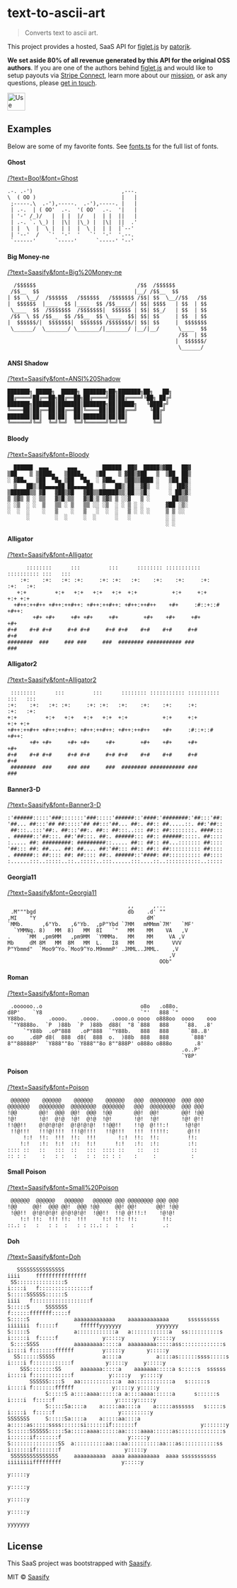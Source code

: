 # text-to-ascii-art

> Converts text to ascii art.

This project provides a hosted, SaaS API for [figlet.js](https://github.com/patorjk/figlet.js) by [patorjk](https://github.com/patorjk).

**We set aside 80% of all revenue generated by this API for the original OSS authors**. If you are one of the authors behind [figlet.js](https://github.com/patorjk/figlet.js) and would like to setup payouts via [Stripe Connect](https://stripe.com/connect), learn more about our [mission](https://saasify.sh/#/mission), or ask any questions, please [get in touch](mailto:dev@saasify.sh).

<a href="https://text-to-ascii-art.saasify.sh">
  <img
    src="https://badges.saasify.sh"
    height="40"
    alt="Use Hosted API"
  />
</a>

## Examples

Below are some of my favorite fonts. See [fonts.ts](./fonts.ts) for the full list of fonts.

#### Ghost

[/?text=Boo!&font=Ghost](https://api.saasify.sh/1/call/dev/text-to-ascii-art/?text=Boo!&font=Ghost)

```
.-. .-')                            ,---.
\  ( OO )                           |   |
 ;-----.\  .-'),-----.  .-'),-----. |   |
 | .-.  | ( OO'  .-.  '( OO'  .-.  '|   |
 | '-' /_)/   |  | |  |/   |  | |  ||   |
 | .-. `. \_) |  |\|  |\_) |  |\|  ||  .'
 | |  \  |  \ |  | |  |  \ |  | |  |`--'
 | '--'  /   `'  '-'  '   `'  '-'  '.--.
 `------'      `-----'      `-----' '--'
```

#### Big Money-ne

[/?text=Saasify&font=Big%20Money-ne](https://api.saasify.sh/1/call/dev/text-to-ascii-art/?text=Saasify&font=Big%20Money-ne)

```
  /$$$$$$                                /$$  /$$$$$$
 /$$__  $$                              |__/ /$$__  $$
| $$  \__/  /$$$$$$   /$$$$$$   /$$$$$$$ /$$| $$  \__//$$   /$$
|  $$$$$$  |____  $$ |____  $$ /$$_____/| $$| $$$$   | $$  | $$
 \____  $$  /$$$$$$$  /$$$$$$$|  $$$$$$ | $$| $$_/   | $$  | $$
 /$$  \ $$ /$$__  $$ /$$__  $$ \____  $$| $$| $$     | $$  | $$
|  $$$$$$/|  $$$$$$$|  $$$$$$$ /$$$$$$$/| $$| $$     |  $$$$$$$
 \______/  \_______/ \_______/|_______/ |__/|__/      \____  $$
                                                      /$$  | $$
                                                     |  $$$$$$/
                                                      \______/
```

#### ANSI Shadow

[/?text=Saasify&font=ANSI%20Shadow](https://api.saasify.sh/1/call/dev/text-to-ascii-art/?text=Saasify&font=ANSI%20Shadow)

```
███████╗ █████╗  █████╗ ███████╗██╗███████╗██╗   ██╗
██╔════╝██╔══██╗██╔══██╗██╔════╝██║██╔════╝╚██╗ ██╔╝
███████╗███████║███████║███████╗██║█████╗   ╚████╔╝
╚════██║██╔══██║██╔══██║╚════██║██║██╔══╝    ╚██╔╝
███████║██║  ██║██║  ██║███████║██║██║        ██║
╚══════╝╚═╝  ╚═╝╚═╝  ╚═╝╚══════╝╚═╝╚═╝        ╚═╝
```

#### Bloody

[/?text=Saasify&font=Bloody](https://api.saasify.sh/1/call/dev/text-to-ascii-art/?text=Saasify&font=Bloody)

```
  ██████  ▄▄▄      ▄▄▄        ██████  ██▓  █████▒▓██   ██▓
▒██    ▒ ▒████▄   ▒████▄    ▒██    ▒ ▓██▒▓██   ▒  ▒██  ██▒
░ ▓██▄   ▒██  ▀█▄ ▒██  ▀█▄  ░ ▓██▄   ▒██▒▒████ ░   ▒██ ██░
  ▒   ██▒░██▄▄▄▄██░██▄▄▄▄██   ▒   ██▒░██░░▓█▒  ░   ░ ▐██▓░
▒██████▒▒ ▓█   ▓██▒▓█   ▓██▒▒██████▒▒░██░░▒█░      ░ ██▒▓░
▒ ▒▓▒ ▒ ░ ▒▒   ▓▒█░▒▒   ▓▒█░▒ ▒▓▒ ▒ ░░▓   ▒ ░       ██▒▒▒
░ ░▒  ░ ░  ▒   ▒▒ ░ ▒   ▒▒ ░░ ░▒  ░ ░ ▒ ░ ░       ▓██ ░▒░
░  ░  ░    ░   ▒    ░   ▒   ░  ░  ░   ▒ ░ ░ ░     ▒ ▒ ░░
      ░        ░  ░     ░  ░      ░   ░           ░ ░
                                                  ░ ░
```

#### Alligator

[/?text=Saasify&font=Alligator](https://api.saasify.sh/1/call/dev/text-to-ascii-art/?text=Saasify&font=Alligator)

```
      ::::::::      :::         :::      :::::::: ::::::::::: :::::::::: :::   :::
    :+:    :+:   :+: :+:     :+: :+:   :+:    :+:    :+:     :+:        :+:   :+:
   +:+         +:+   +:+   +:+   +:+  +:+           +:+     +:+         +:+ +:+
  +#++:++#++ +#++:++#++: +#++:++#++: +#++:++#++    +#+     :#::+::#     +#++:
        +#+ +#+     +#+ +#+     +#+        +#+    +#+     +#+           +#+
#+#    #+# #+#     #+# #+#     #+# #+#    #+#    #+#     #+#           #+#
########  ###     ### ###     ###  ######## ########### ###           ###
```

#### Alligator2

[/?text=Saasify&font=Alligator2](https://api.saasify.sh/1/call/dev/text-to-ascii-art/?text=Saasify&font=Alligator2)

```
 ::::::::      :::         :::      :::::::: ::::::::::: :::::::::: :::   :::
:+:    :+:   :+: :+:     :+: :+:   :+:    :+:    :+:     :+:        :+:   :+:
+:+         +:+   +:+   +:+   +:+  +:+           +:+     +:+         +:+ +:+
+#++:++#++ +#++:++#++: +#++:++#++: +#++:++#++    +#+     :#::+::#     +#++:
       +#+ +#+     +#+ +#+     +#+        +#+    +#+     +#+           +#+
#+#    #+# #+#     #+# #+#     #+# #+#    #+#    #+#     #+#           #+#
 ########  ###     ### ###     ###  ######## ########### ###           ###
```

#### Banner3-D

[/?text=Saasify&font=Banner3-D](https://api.saasify.sh/1/call/dev/text-to-ascii-art/?text=Saasify&font=Banner3-D)

```
:'######:::::'###:::::::'###:::::'######::'####:'########:'##:::'##:
'##... ##:::'## ##:::::'## ##:::'##... ##:. ##:: ##.....::. ##:'##::
 ##:::..:::'##:. ##:::'##:. ##:: ##:::..::: ##:: ##::::::::. ####:::
. ######::'##:::. ##:'##:::. ##:. ######::: ##:: ######:::::. ##::::
:..... ##: #########: #########::..... ##:: ##:: ##...::::::: ##::::
'##::: ##: ##.... ##: ##.... ##:'##::: ##:: ##:: ##:::::::::: ##::::
. ######:: ##:::: ##: ##:::: ##:. ######::'####: ##:::::::::: ##::::
:......:::..:::::..::..:::::..:::......:::....::..:::::::::::..:::::
```

#### Georgia11

[/?text=Saasify&font=Georgia11](https://api.saasify.sh/1/call/dev/text-to-ascii-art/?text=Saasify&font=Georgia11)

```
                                      ,,      ,...
 .M"""bgd                             db    .d' ""
,MI    "Y                                   dM`
`MMb.      ,6"Yb.   ,6"Yb.  ,pP"Ybd `7MM   mMMmm`7M'   `MF'
  `YMMNq. 8)   MM  8)   MM  8I   `"   MM    MM    VA   ,V
.     `MM  ,pm9MM   ,pm9MM  `YMMMa.   MM    MM     VA ,V
Mb     dM 8M   MM  8M   MM  L.   I8   MM    MM      VVV
P"Ybmmd"  `Moo9^Yo.`Moo9^Yo.M9mmmP' .JMML..JMML.    ,V
                                                   ,V
                                                OOb"
```

#### Roman

[/?text=Saasify&font=Roman](https://api.saasify.sh/1/call/dev/text-to-ascii-art/?text=Saasify&font=Roman)

```
 .oooooo..o                               o8o   .o88o.
d8P'    `Y8                               `"'   888 `"
Y88bo.       .oooo.    .oooo.    .oooo.o oooo  o888oo  oooo    ooo
 `"Y8888o.  `P  )88b  `P  )88b  d88(  "8 `888   888     `88.  .8'
     `"Y88b  .oP"888   .oP"888  `"Y88b.   888   888      `88..8'
oo     .d8P d8(  888  d8(  888  o.  )88b  888   888       `888'
8""88888P'  `Y888""8o `Y888""8o 8""888P' o888o o888o       .8'
                                                       .o..P'
                                                       `Y8P'
```

#### Poison

[/?text=Saasify&font=Poison](https://api.saasify.sh/1/call/dev/text-to-ascii-art/?text=Saasify&font=Poison)

```
 @@@@@@    @@@@@@    @@@@@@    @@@@@@   @@@  @@@@@@@@  @@@ @@@
@@@@@@@   @@@@@@@@  @@@@@@@@  @@@@@@@   @@@  @@@@@@@@  @@@ @@@
!@@       @@!  @@@  @@!  @@@  !@@       @@!  @@!       @@! !@@
!@!       !@!  @!@  !@!  @!@  !@!       !@!  !@!       !@! @!!
!!@@!!    @!@!@!@!  @!@!@!@!  !!@@!!    !!@  @!!!:!     !@!@!
 !!@!!!   !!!@!!!!  !!!@!!!!   !!@!!!   !!!  !!!!!:      @!!!
     !:!  !!:  !!!  !!:  !!!       !:!  !!:  !!:         !!:
    !:!   :!:  !:!  :!:  !:!      !:!   :!:  :!:         :!:
:::: ::   ::   :::  ::   :::  :::: ::    ::   ::          ::
:: : :     :   : :   :   : :  :: : :    :     :           :
```

#### Small Poison

[/?text=Saasify&font=Small%20Poison](https://api.saasify.sh/1/call/dev/text-to-ascii-art/?text=Saasify&font=Small%20Poison)

```
 @@@@@@  @@@@@@   @@@@@@   @@@@@@ @@@ @@@@@@@@ @@@ @@@
!@@     @@!  @@@ @@!  @@@ !@@     @@! @@!      @@! !@@
 !@@!!  @!@!@!@! @!@!@!@!  !@@!!  !!@ @!!!:!    !@!@!
    !:! !!:  !!! !!:  !!!     !:! !!: !!:        !!:
::.: :   :   : :  :   : : ::.: :  :    :         .:
```

#### Doh

[/?text=Saasify&font=Doh](https://api.saasify.sh/1/call/dev/text-to-ascii-art/?text=Saasify&font=Doh)

```
   SSSSSSSSSSSSSSS                                                      iiii     ffffffffffffffff
 SS:::::::::::::::S                                                    i::::i   f::::::::::::::::f
S:::::SSSSSS::::::S                                                     iiii   f::::::::::::::::::f
S:::::S     SSSSSSS                                                            f::::::fffffff:::::f
S:::::S              aaaaaaaaaaaaa    aaaaaaaaaaaaa      ssssssssss   iiiiiii  f:::::f       ffffffyyyyyyy           yyyyyyy
S:::::S              a::::::::::::a   a::::::::::::a   ss::::::::::s  i:::::i  f:::::f              y:::::y         y:::::y
 S::::SSSS           aaaaaaaaa:::::a  aaaaaaaaa:::::ass:::::::::::::s  i::::i f:::::::ffffff         y:::::y       y:::::y
  SS::::::SSSSS               a::::a           a::::as::::::ssss:::::s i::::i f::::::::::::f          y:::::y     y:::::y
    SSS::::::::SS      aaaaaaa:::::a    aaaaaaa:::::a s:::::s  ssssss  i::::i f::::::::::::f           y:::::y   y:::::y
       SSSSSS::::S   aa::::::::::::a  aa::::::::::::a   s::::::s       i::::i f:::::::ffffff            y:::::y y:::::y
            S:::::S a::::aaaa::::::a a::::aaaa::::::a      s::::::s    i::::i  f:::::f                   y:::::y:::::y
            S:::::Sa::::a    a:::::aa::::a    a:::::assssss   s:::::s  i::::i  f:::::f                    y:::::::::y
SSSSSSS     S:::::Sa::::a    a:::::aa::::a    a:::::as:::::ssss::::::si::::::if:::::::f                    y:::::::y
S::::::SSSSSS:::::Sa:::::aaaa::::::aa:::::aaaa::::::as::::::::::::::s i::::::if:::::::f                     y:::::y
S:::::::::::::::SS  a::::::::::aa:::aa::::::::::aa:::as:::::::::::ss  i::::::if:::::::f                    y:::::y
 SSSSSSSSSSSSSSS     aaaaaaaaaa  aaaa aaaaaaaaaa  aaaa sssssssssss    iiiiiiiifffffffff                   y:::::y
                                                                                                         y:::::y
                                                                                                        y:::::y
                                                                                                       y:::::y
                                                                                                      y:::::y
                                                                                                     yyyyyyy
```

## License

This SaaS project was bootstrapped with [Saasify](https://saasify.sh).

MIT © [Saasify](https://saasify.sh)
